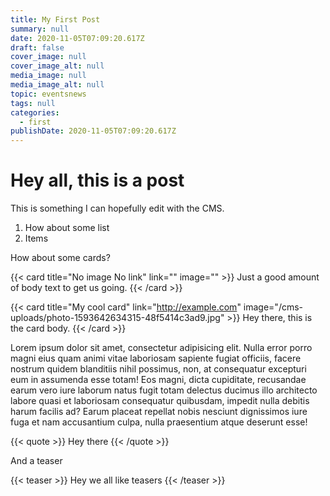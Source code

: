 ```yaml
---
title: My First Post
summary: null
date: 2020-11-05T07:09:20.617Z
draft: false
cover_image: null
cover_image_alt: null
media_image: null
media_image_alt: null
topic: eventsnews
tags: null
categories:
  - first
publishDate: 2020-11-05T07:09:20.617Z
---
```

# Hey all, this is a post

This is something I can hopefully edit with the CMS.

1. How about some list
2. Items

How about some cards?

{{< card title="No image No link" link="" image="" >}}
Just a good amount of body text to get us going.
{{< /card >}}

{{< card title="My cool card" link="http://example.com" image="/cms-uploads/photo-1593642634315-48f5414c3ad9.jpg" >}}
Hey there, this is the card body.
{{< /card >}}

Lorem ipsum dolor sit amet, consectetur adipisicing elit. Nulla error porro magni eius quam animi vitae laboriosam sapiente fugiat officiis, facere nostrum quidem blanditiis nihil possimus, non, at consequatur excepturi eum in assumenda esse totam! Eos magni, dicta cupiditate, recusandae earum vero iure laborum natus fugit totam delectus ducimus illo architecto labore quasi et laboriosam consequatur quibusdam, impedit nulla debitis harum facilis ad? Earum placeat repellat nobis nesciunt dignissimos iure fuga et nam accusantium culpa, nulla praesentium atque deserunt esse!

{{< quote >}}
Hey there
{{< /quote >}}

And a teaser

{{< teaser >}}
Hey we all like teasers
{{< /teaser >}}